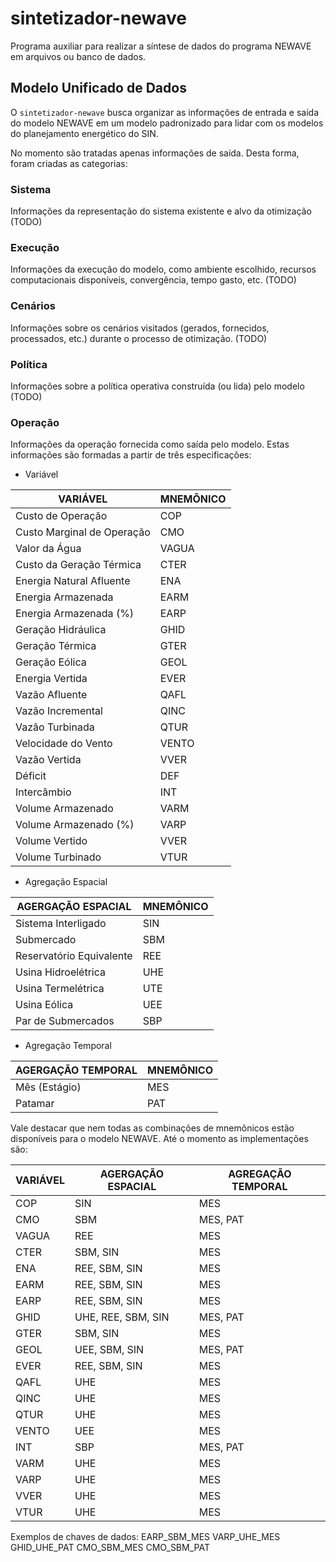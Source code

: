 # sintetizador-newave
Programa auxiliar para realizar a síntese de dados do programa NEWAVE em arquivos ou banco de dados.


## Modelo Unificado de Dados

O `sintetizador-newave` busca organizar as informações de entrada e saída do modelo NEWAVE em um modelo padronizado para lidar com os modelos do planejamento energético do SIN.

No momento são tratadas apenas informações de saída. Desta forma, foram criadas as categorias:

### Sistema

Informações da representação do sistema existente e alvo da otimização (TODO)

### Execução

Informações da execução do modelo, como ambiente escolhido, recursos computacionais disponíveis, convergência, tempo gasto, etc. (TODO)

### Cenários

Informações sobre os cenários visitados (gerados, fornecidos, processados, etc.) durante o processo de otimização. (TODO)

### Política

Informações sobre a política operativa construída (ou lida) pelo modelo (TODO)

### Operação

Informações da operação fornecida como saída pelo modelo. Estas informações são formadas a partir de três especificações: 

- Variável


|          VARIÁVEL          |  MNEMÔNICO |
| -------------------------- | ---------- |
| Custo de Operação          |    COP     |
| Custo Marginal de Operação |    CMO     |
| Valor da Água              |    VAGUA   |
| Custo da Geração Térmica   |    CTER    |
| Energia Natural Afluente   |    ENA     |
| Energia Armazenada         |    EARM    |
| Energia Armazenada (%)     |    EARP    |
| Geração Hidráulica         |    GHID    |
| Geração Térmica            |    GTER    |
| Geração Eólica             |    GEOL    |
| Energia Vertida            |    EVER    |
| Vazão Afluente             |    QAFL    |
| Vazão Incremental          |    QINC    |
| Vazão Turbinada            |    QTUR    |
| Velocidade do Vento        |    VENTO   |
| Vazão Vertida              |    VVER    |
| Déficit                    |    DEF     |
| Intercâmbio                |    INT     |
| Volume Armazenado          |    VARM    |
| Volume Armazenado (%)      |    VARP    |
| Volume Vertido             |    VVER    |
| Volume Turbinado           |    VTUR    |


- Agregação Espacial


|   AGERGAÇÃO ESPACIAL     |  MNEMÔNICO |
| ------------------------ | ---------- |
| Sistema Interligado      |     SIN    |
| Submercado               |     SBM    |
| Reservatório Equivalente |     REE    |
| Usina Hidroelétrica      |     UHE    |
| Usina Termelétrica       |     UTE    |
| Usina Eólica             |     UEE    |
| Par de Submercados       |     SBP    |


- Agregação Temporal

|   AGERGAÇÃO TEMPORAL   |  MNEMÔNICO  |
| ---------------------- | ----------- |
| Mês (Estágio)          |     MES     |
| Patamar                |     PAT     |


Vale destacar que nem todas as combinações de mnemônicos estão disponíveis para o modelo NEWAVE. Até o momento as implementações são:

|          VARIÁVEL          | AGERGAÇÃO ESPACIAL | AGREGAÇÃO TEMPORAL |
| -------------------------- | ------------------ | ------------------ |
| COP                        | SIN                | MES                |
| CMO                        | SBM                | MES, PAT           |
| VAGUA                      | REE                | MES                |
| CTER                       | SBM, SIN           | MES                |
| ENA                        | REE, SBM, SIN      | MES                |
| EARM                       | REE, SBM, SIN      | MES                |
| EARP                       | REE, SBM, SIN      | MES                |
| GHID                       | UHE, REE, SBM, SIN | MES, PAT           |
| GTER                       | SBM, SIN           | MES                |
| GEOL                       | UEE, SBM, SIN      | MES, PAT           |
| EVER                       | REE, SBM, SIN      | MES                |
| QAFL                       | UHE                | MES                |
| QINC                       | UHE                | MES                |
| QTUR                       | UHE                | MES                |
| VENTO                      | UEE                | MES                |
| INT                        | SBP                | MES, PAT           |
| VARM                       | UHE                | MES                |
| VARP                       | UHE                | MES                |
| VVER                       | UHE                | MES                |
| VTUR                       | UHE                | MES                |


Exemplos de chaves de dados:
EARP_SBM_MES
VARP_UHE_MES
GHID_UHE_PAT
CMO_SBM_MES
CMO_SBM_PAT
